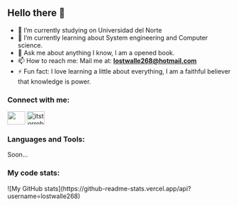 ## Hello there 👋

- 🔭 I’m currently studying on Universidad del Norte
- 🌱 I’m currently learning about System engineering and Computer science.
- 💬 Ask me about anything I know, I am a opened book.
- 📫 How to reach me: Mail me at: **lostwalle268@hotmail.com**
- ⚡ Fun fact: I love learning a little about everything, I am a faithful believer that knowledge is power.

<h3 align="left">Connect with me:</h3>
<p align="left">
<a href="www.linkedin.com/in/santiago-fernandez-carrascal-847b69249"><img align="center" src="https://raw.githubusercontent.com/rahuldkjain/github-profile-readme-generator/master/src/images/icons/Social/linked-in-alt.svg" height="30" width="40" /></a>
<a href="https://instagram.com/santiagoferc_" target="blank"><img align="center" src="https://raw.githubusercontent.com/rahuldkjain/github-profile-readme-generator/master/src/images/icons/Social/instagram.svg" alt="itstorrober" height="30" width="40" /></a>
</p>

<h3 align="left">Languages and Tools:</h3>
Soon...

<h3>My code stats:</h3>
![My GitHub stats](https://github-readme-stats.vercel.app/api?username=lostwalle268)
